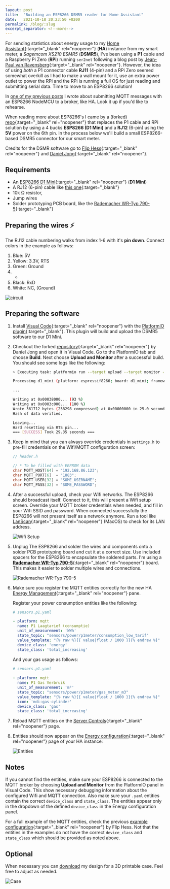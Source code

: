 ```yaml
---
layout: post
title:  "Building an ESP8266 DSMR5 reader for Home Assistant"
date:   2021-10-18 20:23:50 +0200
permalink: /blog/:slug
excerpt_separator: <!--more-->
---
```


For sending statistics about energy usage to my [Home Assistant](https://www.home-assistant.io/){:target="_blank" rel="noopener"} (**HA**) instance from my smart meter, a *Sagemcom XS210 ESMR5* (**DSMR5**), I've been using a **P1** cable and a Raspberry Pi Zero (**RPi**) running `ser2net` following a blog post by [Jean-Paul van Ravensberg](https://devsecninja.com/2018/08/04/use-smart-energy-meter-with-home-assistant){:target="_blank" rel="noopener"}. However, the idea of using *both* a P1 connector cable **RJ11** (4-pin) and a RPi Zero seemed somewhat overkill as I had to make a wall mount for it, use an extra power outlet to power the RPi and the RPi is running a full OS for just reading and submitting serial data. Time to move to an ESP8266 solution!

<!--more-->

In [one of my previous posts](/blog/esp8266-mqtt) I wrote about submitting MQTT messages with an ESP8266 NodeMCU to a broker, like HA. Look it up if you'd like to rehearse.

When reading more about ESP8266's I came by a (forked) [repo](https://github.com/daniel-jong/esp8266_p1meter){:target="_blank" rel="noopener"} that replaces the P1 cable and RPi solution by using a 4 bucks **ESP8266 (D1 Mini)** and a **RJ12** (6-pin) using the **5V** power on the 6th pin. In the process below we'll build a small ESP8266-based DSMR5 connector for our smart meter.

Credits for the DSMR software go to [Flip Hess](https://github.com/fliphess){:target="_blank" rel="noopener"} and [Daniel Jong](https://github.com/daniel-jong){:target="_blank" rel="noopener"}.

## Requirements

* An [ESP8266 D1 Mini](https://www.amazon.nl/gp/product/B0754N794H/){:target="_blank" rel="noopener"} (**D1 Mini**)
* A RJ12 (6-pin) cable like [this one](https://www.tinytronics.nl/shop/nl/kabels-en-connectoren/kabels-en-adapters/ethernet-en-telefoon/rj12-naar-6-pins-dupont-jumper-adapter){:target="_blank"}
* 10k Ω resistor,
* Jump wires
* Solder prototyping PCB board, like the [Rademacher WR-Typ 790-5](https://www.amazon.fr/LOCHRASTERPLATTE-790-5-HP-160-100/dp/B003A62ZLI){:target="_blank"}

## Preparing the wires ⚡

The RJ12 cable numbering walks from index 1-6 with it's **pin down**. Connect colors in the example as follows:

1. Blue: 5V
2. Yellow: 3.3V, RTS
3. Green: Ground
4. -
5. Black: RxD
6. White: NC, (Ground)

![circuit](https://i.imgur.com/pzu2NJJ.png)

## Preparing the software

1. Install [Visual Code](https://code.visualstudio.com/){:target="_blank" rel="noopener"} with the [PlatformIO plugin](https://platformio.org/install/ide?install=vscode){:target="_blank"}. This plugin will build and upload the DSMR5 software to our D1 Mini. 

2. Checkout the forked [repository](https://github.com/daniel-jong/esp8266_p1meter){:target="_blank" rel="noopener"} by Daniel Jong and open it in Visual Code. Go to the PlatformIO tab and choose **Build**. Next choose **Upload and Monitor** after a successful build. You should see some logs like the following:
    
    ```bash
    > Executing task: platformio run --target upload --target monitor --environment d1_mini <
    
    Processing d1_mini (platform: espressif8266; board: d1_mini; framework: arduino)
   
    ...
    
    Writing at 0x00038000... (93 %)
    Writing at 0x0003c000... (100 %)
    Wrote 361712 bytes (258298 compressed) at 0x00000000 in 25.0 seconds (effective 115.8 kbit/s)...
    Hash of data verified.
    
    Leaving...
    Hard resetting via RTS pin...
    === [SUCCESS] Took 29.35 seconds ===
    ```

3. Keep in mind that you can always override credentials in `settings.h` to pre-fill credentials on the Wifi/MQTT configuration screen:
   ```c++
   // header.h
   
   // * To be filled with EEPROM data
   char MQTT_HOST[64] = "192.168.86.123";
   char MQTT_PORT[6]  = "1883";
   char MQTT_USER[32] = "SOME_USERNAME";
   char MQTT_PASS[32] = "SOME_PASSWORD";
   ```

4. After a successful upload, check your Wifi networks. The ESP8266 should broadcast itself. Connect to it, this will present a Wifi setup screen. Override your MQTT broker credentials when needed, and fill in your Wifi SSID and password. When connected successfully the ESP8266 will not present itself as a network anymore. Run a tool like [LanScan](https://apps.apple.com/nl/app/lanscan/id472226235){:target="_blank" rel="noopener"} (MacOS) to check for its LAN address.

   ![Wifi Setup](https://i.imgur.com/VaY8G5g.png)

5. Unplug The ESP8266 and solder the wires and components onto a solder PCB prototyping board and cut it at a correct size. Use included spacers for the ESP8266 to encapsulate the soldered parts. I'm using a [**Rademacher WR-Typ 790-5**](https://www.amazon.fr/LOCHRASTERPLATTE-790-5-HP-160-100/dp/B003A62ZLI){:target="_blank" rel="noopener"} board. This makes it easier to solder multiple wires and connections.

   ![Rademacher WR-Typ 790-5](https://i.imgur.com/8jperpp.jpg)
   

6. Make sure you register the MQTT entities correctly for the new HA [Energy Management](https://my.home-assistant.io/redirect/energy/){:target="_blank" rel="noopener"} pane.
   
   Register your power consumption entities like the following:
   
   ```yaml
   # sensors.p1.yaml
   
   - platform: mqtt
     name: P1 Laagtarief (consumptie)
     unit_of_measurement: 'kWh'
     state_topic: "sensors/power/p1meter/consumption_low_tarif"
     value_template: "{% raw %}{{ value|float / 1000 }}{% endraw %}"
     device_class: 'energy'
     state_class: 'total_increasing'
   ```
   
   And your gas usage as follows:
   
   ```yaml
   # sensors.p1.yaml
  
   - platform: mqtt
     name: P1 Gas Verbruik
     unit_of_measurement: 'm³'
     state_topic: "sensors/power/p1meter/gas_meter_m3"
     value_template: "{% raw %}{{ value|float / 1000 }}{% endraw %}"
     icon: 'mdi:gas-cylinder'
     device_class: 'gas'
     state_class: 'total_increasing'
   ```


7. Reload MQTT entities on the [Server Controls](https://my.home-assistant.io/redirect/server_controls/){:target="_blank" rel="noopener"} page.

8. Entities should now appear on the [Energy configuration](https://my.home-assistant.io/redirect/config_energy/){:target="_blank" rel="noopener"} page of your HA instance:

   ![Entities](https://i.imgur.com/kG1b2ut.png)
   
   
## Notes
If you cannot find the entities, make sure your ESP8266 is connected to the MQTT broker by choosing **Upload and Monitor** from the PlatformIO panel in Visual Code. This show necessary debugging information about the configured Wifi and MQTT connection. Also make sure your `.yaml` entities contain the correct `device_class` and `state_class`. The entities appear only in the dropdown of the defined `device_class` in the Energy configuration panel.

For a full example of the MQTT entities, check the previous [example configuration](https://github.com/fliphess/esp8266_p1meter){:target="_blank" rel="noopener"} by Flip Hess. Not that the entities in the examples do not have the correct `device_class` and `state_class` which should be provided as noted above.

## Optional
When necessary you can [download](/assets/downloads/Case_DSMR5_ESP8266_D1_Mini.stl) my design for a 3D printable case. Feel free to adjust as needed.

![Case](https://i.imgur.com/5hWs3eK.png)

